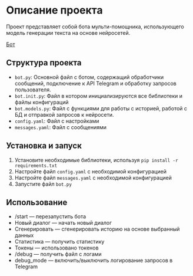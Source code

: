 # Описание проекта

Проект представляет собой бота мульти-помощника, использующего модель генерации текста на основе нейросетей.

[Бот](https://t.me/NeuronAssistant_bot)

## Структура проекта

- `bot.py`: Основной файл с ботом, содержащий обработчики сообщений, подключение к API Telegram и обработку запросов пользователя.
- `bot.init.py`: Файл в котором инициализируются все библиотеки и файлы конфигураций
- `bot.models.py`: Файл с функциями для работы с историей, работой с БД и отправкой запросов к нейросети.
- `config.yaml`: Файл с настройками
- `messages.yaml`: Файл с сообщениями

## Установка и запуск

1. Установите необходимые библиотеки, используя `pip install -r requirements.txt`
2. Настройте файл `config.yaml` с необходимой конфигурацией
3. Настройте файл `messages.yaml` с необходимой конфигурацией
3. Запустите файл `bot.py`

## Использование

- /start — перезапустить бота
- Новый диалог — начать новый диалог
- Сгенерировать — сгенерировать историю на основе выбранный данных
- Статистика — получить статистику
- Токены — использовано токенов
- /debug — получить файл с логами
- debug_mode — включить/выключить логирование запросов в Telegram 

